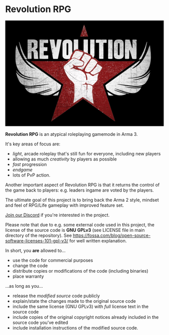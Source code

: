 # Revolution RPG

![](/logos/logo_black_vignette_JPG.jpg)

**Revolution RPG** is an atypical roleplaying gamemode in Arma 3.

It's key areas of focus are:

- _light_, arcade roleplay that's still fun for everyone, including new players
- allowing as much _creativity_ by players as possible
- _fast_ progression
- _endgame_
- lots of PvP action.

Another important aspect of Revolution RPG is that it returns the control of the game back to players: e.g. leaders ingame are voted by the players.

The ultimate goal of this project is to bring back the Arma 2 style, mindset and feel of RPG/Life gameplay with improved feature set.

[Join our Discord](https://discord.gg/2Gg6uMg5jD) if you're interested in the project.



Please note that due to e.g. some external code used in this project, the license of the source code is **GNU GPLv3** (see LICENSE file in main directory of the repository). See https://fossa.com/blog/open-source-software-licenses-101-gpl-v3/ for well written explanation.


In short, you **are** allowed to...

- use the code for commercial purposes
- change the code
- distribute copies or modifications of the code (including binaries)
- place warranty


...as long as you...

- release the _modified source_ code publicly
- explain/state the changes made to the original source code
- include the same license (GNU GPLv3) with _full_ license text in the source code
- include copies of the original copyright notices already included in the source code you've edited
- include installation instructions of the modified source code.
